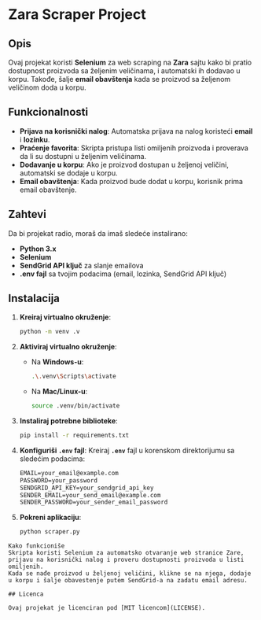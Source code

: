 # Zara Scraper Project

## Opis
Ovaj projekat koristi **Selenium** za web scraping na **Zara** sajtu kako bi pratio dostupnost proizvoda sa željenim veličinama, i automatski ih dodavao u korpu. Takođe, šalje **email obavštenja** kada se proizvod sa željenom veličinom doda u korpu.

## Funkcionalnosti
- **Prijava na korisnički nalog**: Automatska prijava na nalog koristeći **email** i **lozinku**.
- **Praćenje favorita**: Skripta pristupa listi omiljenih proizvoda i proverava da li su dostupni u željenim veličinama.
- **Dodavanje u korpu**: Ako je proizvod dostupan u željenoj veličini, automatski se dodaje u korpu.
- **Email obavštenja**: Kada proizvod bude dodat u korpu, korisnik prima email obavštenje.

## Zahtevi
Da bi projekat radio, moraš da imaš sledeće instalirano:

- **Python 3.x**  
- **Selenium**
- **SendGrid API ključ** za slanje emailova
- **.env fajl** sa tvojim podacima (email, lozinka, SendGrid API ključ)

## Instalacija

1. **Kreiraj virtualno okruženje**:
   ```bash
   python -m venv .v

   ```

2. **Aktiviraj virtualno okruženje**:
   - Na **Windows-u**:
     ```bash
     .\.venv\Scripts\activate
     ```
   - Na **Mac/Linux-u**:
     ```bash
     source .venv/bin/activate
     ```

3. **Instaliraj potrebne biblioteke**:
   ```bash
   pip install -r requirements.txt
   ```

4. **Konfiguriši `.env` fajl**:
   Kreiraj **`.env`** fajl u korenskom direktorijumu sa sledećim podacima:
   ```txt
   EMAIL=your_email@example.com
   PASSWORD=your_password
   SENDGRID_API_KEY=your_sendgrid_api_key
   SENDER_EMAIL=your_send_email@example.com
   SENDER_PASSWORD=your_sender_email_password
   ```

5. **Pokreni aplikaciju**:
   ```bash
   python scraper.py
   ```
```
Kako funkcioniše
Skripta koristi Selenium za automatsko otvaranje web stranice Zare, prijavu na korisnički nalog i proveru dostupnosti proizvoda u listi omiljenih. 
Kada se nađe proizvod u željenoj veličini, klikne se na njega, dodaje u korpu i šalje obavestenje putem SendGrid-a na zadatu email adresu.

## Licenca

Ovaj projekat je licenciran pod [MIT licencom](LICENSE).





